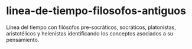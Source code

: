 # linea-de-tiempo-filosofos-antiguos
Línea del tiempo con filósofos pre-socráticos, socráticos, platonistas, aristotélicos y helenistas identificando los conceptos asociados a su pensamiento.

